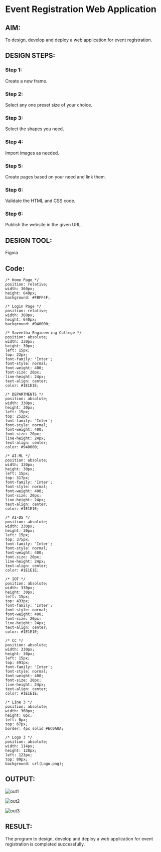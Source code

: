 # Event Registration Web Application

## AIM:
To design, develop and deploy a web application for event registration.

## DESIGN STEPS:

### Step 1:
Create a new frame.

### Step 2:
Select any one preset size of your choice.

### Step 3:
Select the shapes you need.

### Step 4:
Import images as needed.

### Step 5:
Create pages based on your need and link them.

### Step 6:
Validate the HTML and CSS code.

### Step 6:
Publish the website in the given URL.

## DESIGN TOOL:
Figma

## Code:
```
/* Home Page */
position: relative;
width: 360px;
height: 640px;
background: #FBFF4F;

/* Login Page */
position: relative;
width: 360px;
height: 640px;
background: #940000;

/* Saveetha Engineering College */
position: absolute;
width: 330px;
height: 30px;
left: 15px;
top: 22px;
font-family: 'Inter';
font-style: normal;
font-weight: 400;
font-size: 20px;
line-height: 24px;
text-align: center;
color: #1E1E1E;

/* DEPARTMENTS */
position: absolute;
width: 330px;
height: 30px;
left: 15px;
top: 252px;
font-family: 'Inter';
font-style: normal;
font-weight: 400;
font-size: 20px;
line-height: 24px;
text-align: center;
color: #940000;

/* AI-ML */
position: absolute;
width: 330px;
height: 30px;
left: 15px;
top: 317px;
font-family: 'Inter';
font-style: normal;
font-weight: 400;
font-size: 20px;
line-height: 24px;
text-align: center;
color: #1E1E1E;

/* AI-DS */
position: absolute;
width: 330px;
height: 30px;
left: 15px;
top: 375px;
font-family: 'Inter';
font-style: normal;
font-weight: 400;
font-size: 20px;
line-height: 24px;
text-align: center;
color: #1E1E1E;

/* IOT */
position: absolute;
width: 330px;
height: 30px;
left: 15px;
top: 433px;
font-family: 'Inter';
font-style: normal;
font-weight: 400;
font-size: 20px;
line-height: 24px;
text-align: center;
color: #1E1E1E;

/* CC */
position: absolute;
width: 330px;
height: 30px;
left: 15px;
top: 491px;
font-family: 'Inter';
font-style: normal;
font-weight: 400;
font-size: 20px;
line-height: 24px;
text-align: center;
color: #1E1E1E;

/* Line 3 */
position: absolute;
width: 360px;
height: 0px;
left: 0px;
top: 67px;
border: 4px solid #EC0A0A;

/* Logo 3 */
position: absolute;
width: 114px;
height: 128px;
left: 123px;
top: 89px;
background: url(Logo.png);
```

## OUTPUT:

![out1](https://user-images.githubusercontent.com/119400845/215315488-a5b46add-11d9-40bf-9fd3-eae9bab2d1c1.png)

![out2](https://user-images.githubusercontent.com/119400845/215315493-61635ab1-f9b7-40e3-b812-c307b26508c7.png)

![out3](https://user-images.githubusercontent.com/119400845/215315502-c9cb4330-ba93-4166-bf73-3583e1888602.png)


## RESULT:
The program to design, develop and deploy a web application for event registration is completed successfully.
